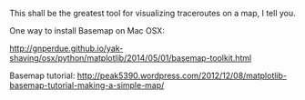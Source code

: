 This shall be the greatest tool for visualizing traceroutes on a map, I tell
you.

One way to install Basemap on Mac OSX:

http://gnperdue.github.io/yak-shaving/osx/python/matplotlib/2014/05/01/basemap-toolkit.html

Basemap tutorial:
http://peak5390.wordpress.com/2012/12/08/matplotlib-basemap-tutorial-making-a-simple-map/
